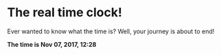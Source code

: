 # The real time clock!

Ever wanted to know what the time is? Well, your journey is about to end!

**The time is Nov 07, 2017, 12:28**